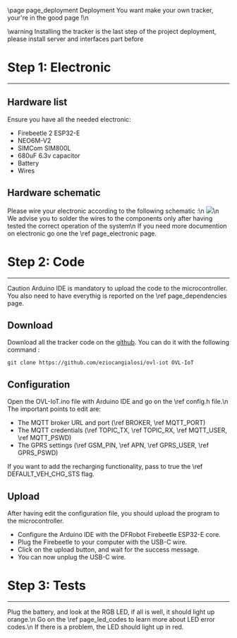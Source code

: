 \page page_deployment Deployment
You want make your own tracker, your're in the good page !\n

\warning Installing the tracker is the last step of the project deployment, please install server and interfaces part before

# Step 1: Electronic
***

## Hardware list
Ensure you have all the needed electronic:
 - Firebeetle 2 ESP32-E
 - NEO6M-V2
 - SIMCom SIM800L
 - 680uF 6.3v capacitor
 - Battery 
 - Wires

## Hardware schematic
Please wire your electronic according to the following schematic :\n
<img src="./src/media/electronic_schematic.png">\n
We advise you to solder the wires to the components only after having tested the correct operation of the system\n
If you need more documention on electronic go one the \ref page_electronic page.

# Step 2: Code
***
Caution Arduino IDE is mandatory to upload the code to the microcontroller.
You also need to have everythig is reported on the \ref page_dependencies page.

## Download
Download all the tracker code on the <a href="https://github.com/eziocangialosi/ovl-iot">github</a>. You can do it with the following command :
```
git clone https://github.com/eziocangialosi/ovl-iot OVL-IoT
```
## Configuration
Open the OVL-IoT.ino file with Arduino IDE and go on the \ref config.h file.\n
The important points to edit are:
 - The MQTT broker URL and port (\ref BROKER, \ref MQTT_PORT)
 - The MQTT credentials (\ref TOPIC_TX, \ref TOPIC_RX, \ref MQTT_USER, \ref MQTT_PSWD)
 - The GPRS settings (\ref GSM_PIN, \ref APN, \ref GPRS_USER, \ref GPRS_PSWD)

If you want to add the recharging functionality, pass to true the \ref DEFAULT_VEH_CHG_STS flag.

## Upload
After having edit the configuration file, you should upload the program to the microcontroller.
- Configure the Arduino IDE with the DFRobot Firebeetle ESP32-E core.
- Plug the Firebeetle to your computer with the USB-C wire.
- Click on the upload button, and wait for the success message.
- You can now unplug the USB-C wire.

# Step 3: Tests
***
Plug the battery, and look at the RGB LED, if all is well, it should light up orange.\n
Go on the \ref page_led_codes to learn more about LED error codes.\n
If there is a problem, the LED should light up in red.
